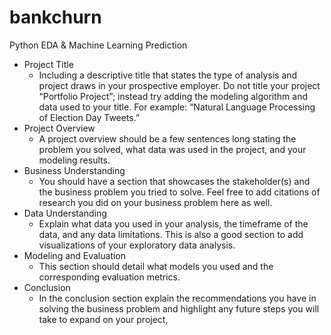# bankchurn
Python EDA &amp; Machine Learning Prediction


- Project Title
    - Including a descriptive title that states the type of analysis and project draws in your prospective employer. Do not title your project “Portfolio Project”; instead try adding the modeling algorithm and data used to your title. For example: “Natural Language Processing of Election Day Tweets.”
- Project Overview
    - A project overview should be a few sentences long stating the problem you solved, what data was used in the project, and your modeling results.
- Business Understanding
    - You should have a section that showcases the stakeholder(s) and the business problem you tried to solve. Feel free to add citations of research you did on your business problem here as well.
- Data Understanding
    - Explain what data you used in your analysis, the timeframe of the data, and any data limitations. This is also a good section to add visualizations of your exploratory data analysis.
- Modeling and Evaluation
    - This section should detail what models you used and the corresponding evaluation metrics.
- Conclusion
    - In the conclusion section explain the recommendations you have in solving the business problem and highlight any future steps you will take to expand on your project,
